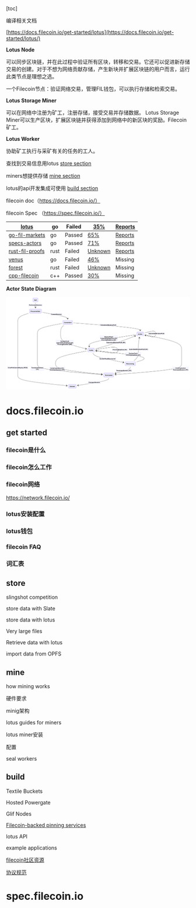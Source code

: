 [toc] 





编译相关文档

[https://docs.filecoin.io/get-started/lotus](https://docs.filecoin.io/get-started/lotus/) 



**Lotus Node** 

可以同步区块链，并在此过程中验证所有区块，转移和交易。它还可以促进新存储交易的创建。对于不想为网络贡献存储，产生新块并扩展区块链的用户而言，运行此类节点是理想之选。

一个Filecoin节点：验证网络交易，管理FIL钱包，可以执行存储和检索交易。

**Lotus Storage Miner** 

可以在网络中注册为矿工，注册存储，接受交易并存储数据。 Lotus Storage Miner可以生产区块，扩展区块链并获得添加到网络中的新区块的奖励。Filecoin矿工。

**Lotus Worker** 

协助矿工执行与采矿有关的任务的工人。





查找到交易信息用lotus [store section](https://docs.filecoin.io/store/lotus) 

miners想提供存储 [mine section](https://docs.filecoin.io/mine/lotus) 

lotus的api开发集成可使用 [build section](https://docs.filecoin.io/mine/lotus) 

filecoin doc（https://docs.filecoin.io/）

filecoin Spec （https://spec.filecoin.io/）



| [lotus](https://github.com/filecoin-project/lotus)           | go   | Failed | [35%](https://codecov.io/gh/filecoin-project/lotus)          | [Reports](https://spec.filecoin.io/#section-appendix.audit_reports.lotus) |
| ------------------------------------------------------------ | ---- | ------ | ------------------------------------------------------------ | ------------------------------------------------------------ |
| [go-fil-markets](https://github.com/filecoin-project/go-fil-markets) | go   | Passed | [65%](https://codecov.io/gh/filecoin-project/go-fil-markets) | [Reports](https://spec.filecoin.io/#section-appendix.audit_reports.lotus) |
| [specs-actors](https://github.com/filecoin-project/specs-actors) | go   | Passed | [71%](https://codecov.io/gh/filecoin-project/specs-actors)   | [Reports](https://spec.filecoin.io/#section-appendix.audit_reports.actors) |
| [rust-fil-proofs](https://github.com/filecoin-project/rust-fil-proofs) | rust | Failed | [Unknown](https://codecov.io/gh/filecoin-project/rust-fil-proofs) | [Reports](https://spec.filecoin.io/#section-appendix.audit_reports.proofs) |
| [venus](https://github.com/filecoin-project/venus)           | go   | Failed | [46%](https://codecov.io/gh/filecoin-project/venus)          | Missing                                                      |
| [forest](https://github.com/ChainSafe/forest)                | rust | Failed | [Unknown](https://codecov.io/gh/ChainSafe/forest)            | Missing                                                      |
| [cpp-filecoin](https://github.com/filecoin-project/cpp-filecoin) | c++  | Passed | [30%](https://codecov.io/gh/filecoin-project/cpp-filecoin)   | Missing                                                      |

**Actor State Diagram** 

![Actor State Diagram](../pic/new-state-diagram.svg)

# docs.filecoin.io





## get started



### filecoin是什么



### filecoin怎么工作



### filecoin网络

https://network.filecoin.io/





### lotus安装配置



### lotus钱包



### filecoin FAQ



### 词汇表



## store



slingshot competition



store data with Slate



store data with lotus



Very large files



Retrieve data with lotus



import data from OPFS

















## mine

how mining works



硬件要求



minig架构



lotus guides for miners



lotus miner安装

配置



seal workers





## build



Textile Buckets



Hosted Powergate



Glif Nodes



[Filecoin-backed pinning services](https://docs.filecoin.io/build/filecoin-pinning-services) 



lotus API



example applications



[filecoin社区资源](https://github.com/filecoin-project/docs/wiki#community-resources) 



[协议规范](https://github.com/filecoin-project/specs) 



























# spec.filecoin.io















 

























